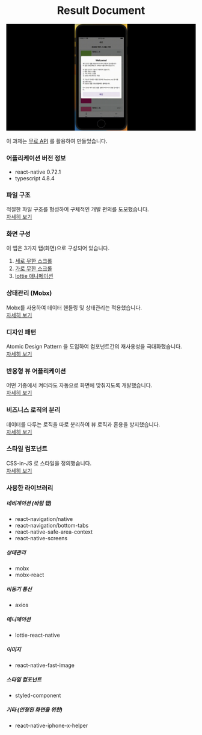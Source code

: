 <h1 align='center'>Result Document</h1>
<img src='../assets/video/vertical.gif'/>

이 과제는 [무료 API](https://jsonplaceholder.typicode.com/photos) 를 활용하여 만들었습니다.

### 어플리케이션 버전 정보
- react-native 0.72.1
- typescript 4.8.4

### 파일 구조
적절한 파일 구조를 형성하여 구체적인 개발 편의를 도모했습니다.<br/>
[자세히 보기](./fileTree.md)

### 화면 구성
이 앱은 3가지 탭(화면)으로 구성되어 있습니다.
1. [세로 무한 스크롤](./vertical.md)
2. [가로 무한 스크롤](./horizon.md)
3. [lottie 애니메이션](./animation.md)

### 상태관리 (Mobx)
Mobx를 사용하여 데이터 핸들링 및 상태관리는 적용했습니다.<br/>
[자세히 보기](./mobx.md)

### 디자인 패턴
Atomic Design Pattern 을 도입하여 컴포넌트간의 재사용성을 극대화했습니다.<br/>
[자세히 보기](./designPattern.md)

### 반응형 뷰 어플리케이션
어떤 기종에서 켜더라도 자동으로 화면에 맞춰지도록 개발했습니다.<br/>
[자세히 보기](./responsive.md)

### 비즈니스 로직의 분리
데이터를 다루는 로직을 따로 분리하여 뷰 로직과 혼용을 방지했습니다.<br/>
[자세히 보기](./excludeBusiness.md)

### 스타일 컴포넌트
CSS-in-JS 로 스타일을 정의했습니다.<br/>
[자세히 보기](./styleComponent.md)

### 사용한 라이브러리
##### 네비게이션 (바텀 탭)
- react-navigation/native
- react-navigation/bottom-tabs
- react-native-safe-area-context
- react-native-screens

##### 상태관리
- mobx
- mobx-react

##### 비동기 통신
- axios

##### 애니메이션
- lottie-react-native

##### 이미지
- react-native-fast-image

##### 스타일 컴포넌트
- styled-component

##### 기타 (안정된 화면을 위한)
- react-native-iphone-x-helper
